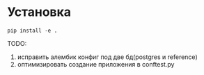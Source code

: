 # Установка

```commandline
pip install -e .
```


TODO:
1. исправить алембик конфиг под две бд(postgres и reference)
2. оптимизировать создание приложения в conftest.py
